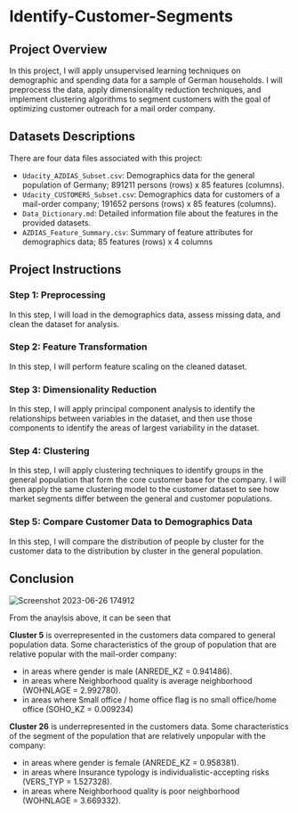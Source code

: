 # Identify-Customer-Segments

## Project Overview

In this project, I will apply unsupervised learning techniques on demographic and spending data for a sample of German households. I will preprocess the data, apply dimensionality reduction techniques, and implement clustering algorithms to segment customers with the goal of optimizing customer outreach for a mail order company.

## Datasets Descriptions

There are four data files associated with this project:

- `Udacity_AZDIAS_Subset.csv`: Demographics data for the general population of Germany; 891211 persons (rows) x 85 features (columns).
- `Udacity_CUSTOMERS_Subset.csv`: Demographics data for customers of a mail-order company; 191652 persons (rows) x 85 features (columns).
- `Data_Dictionary.md`: Detailed information file about the features in the provided datasets.
- `AZDIAS_Feature_Summary.csv`: Summary of feature attributes for demographics data; 85 features (rows) x 4 columns

## Project Instructions

### Step 1: Preprocessing

In this step, I will load in the demographics data, assess missing data, and clean the dataset for analysis.

### Step 2: Feature Transformation

In this step, I will perform feature scaling on the cleaned dataset.

### Step 3: Dimensionality Reduction

In this step, I will apply principal component analysis to identify the relationships between variables in the dataset, and then use those components to identify the areas of largest variability in the dataset.

### Step 4: Clustering

In this step, I will apply clustering techniques to identify groups in the general population that form the core customer base for the company. I will then apply the same clustering model to the customer dataset to see how market segments differ between the general and customer populations.

### Step 5: Compare Customer Data to Demographics Data

In this step, I will compare the distribution of people by cluster for the customer data to the distribution by cluster in the general population.

## Conclusion

![Screenshot 2023-06-26 174912](https://github.com/mahmodKhaled/Identify-Customer-Segments/assets/54672453/a259f9a4-e41f-4c35-a3b1-f4373291b7bd)


From the anaylsis above, it can be seen that

**Cluster 5** is overrepresented in the customers data compared to general population data. Some characteristics of the group of population that are relative popular with the mail-order company:

- in areas where gender is male (ANREDE_KZ = 0.941486).
- in areas where Neighborhood quality is average neighborhood (WOHNLAGE =  2.992780).
- in areas where Small office / home office flag is no small office/home office (SOHO_KZ = 0.009234)

**Cluster 26** is underrepresented in the customers data. Some characteristics of the segment of the population that are relatively unpopular with the company:

- in areas where gender is female (ANREDE_KZ = 0.958381).
- in areas where Insurance typology is individualistic-accepting risks (VERS_TYP = 1.527328).
- in areas where Neighborhood quality is poor neighborhood (WOHNLAGE =  3.669332).
